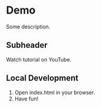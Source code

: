 # Demo

Some description.

## Subheader

Watch tutorial on YouTube.

## Local Development

1. Open index.html in your browser.
2. Have fun!